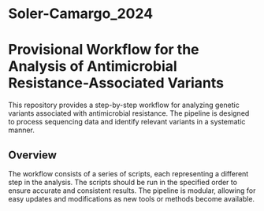 # Soler-Camargo_2024

# Provisional Workflow for the Analysis of Antimicrobial Resistance-Associated Variants

This repository provides a step-by-step workflow for analyzing genetic variants associated with antimicrobial resistance. The pipeline is designed to process sequencing data and identify relevant variants in a systematic manner.

## Overview

The workflow consists of a series of scripts, each representing a different step in the analysis. The scripts should be run in the specified order to ensure accurate and consistent results. The pipeline is modular, allowing for easy updates and modifications as new tools or methods become available.
